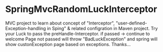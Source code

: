 # SpringMvcRandomLuckInterceptor
MVC project to learn about concept of "Interceptor", "user-defined-Exception-handling in Sping" &amp; related configration in Maven project.  Try your Luck to pass the preHandle-Interceptor. if passed -> continue to welcome Page not passed will throw "BadLuckException" and spring will show custonException page based on exceptions.   Thanks...
